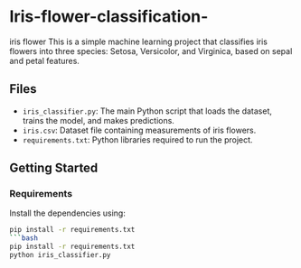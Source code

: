 # Iris-flower-classification-
iris flower 
This is a simple machine learning project that classifies iris flowers into three species: Setosa, Versicolor, and Virginica, based on sepal and petal features.

## Files

- `iris_classifier.py`: The main Python script that loads the dataset, trains the model, and makes predictions.
- `iris.csv`: Dataset file containing measurements of iris flowers.
- `requirements.txt`: Python libraries required to run the project.

## Getting Started

### Requirements

Install the dependencies using:

```bash
pip install -r requirements.txt
```bash
pip install -r requirements.txt
python iris_classifier.py
```